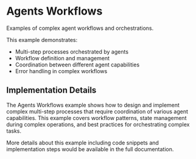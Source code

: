 # Agents Workflows

Examples of complex agent workflows and orchestrations.

This example demonstrates:
- Multi-step processes orchestrated by agents
- Workflow definition and management
- Coordination between different agent capabilities
- Error handling in complex workflows

## Implementation Details

The Agents Workflows example shows how to design and implement complex multi-step processes that require coordination of various agent capabilities. This example covers workflow patterns, state management during complex operations, and best practices for orchestrating complex tasks.

More details about this example including code snippets and implementation steps would be available in the full documentation.